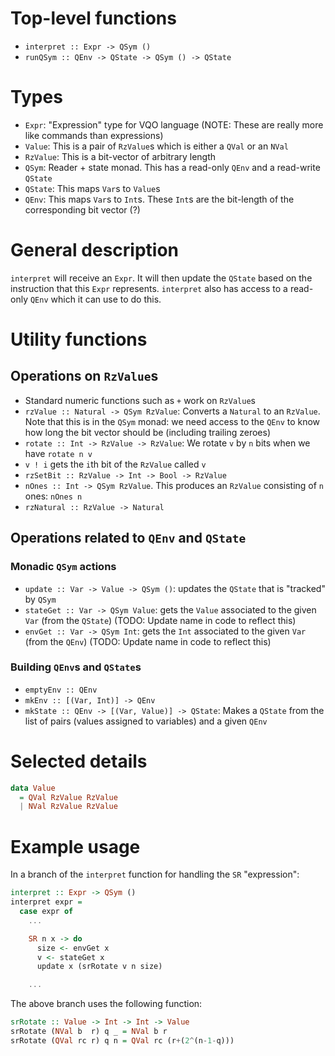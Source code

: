 # Top-level functions

- `interpret :: Expr -> QSym ()`
- `runQSym :: QEnv -> QState -> QSym () -> QState`

# Types

- `Expr`: "Expression" type for VQO language (NOTE: These are really more like commands than expressions)
- `Value`: This is a pair of `RzValue`s which is either a `QVal` or an `NVal`
- `RzValue`: This is a bit-vector of arbitrary length
- `QSym`: Reader + state monad. This has a read-only `QEnv` and a read-write `QState`
- `QState`: This maps `Var`s to `Value`s
- `QEnv`: This maps `Var`s to `Int`s. These `Int`s are the bit-length of the corresponding bit vector (?)

# General description

`interpret` will receive an `Expr`. It will then update the `QState` based on the instruction that this `Expr` represents. `interpret`
also has access to a read-only `QEnv` which it can use to do this.

# Utility functions

## Operations on `RzValue`s

- Standard numeric functions such as `+` work on `RzValue`s
- `rzValue :: Natural -> QSym RzValue`: Converts a `Natural` to an `RzValue`. Note that this is in the `QSym` monad: we need access to the `QEnv` to know how long the bit vector should be (including trailing zeroes)
- `rotate :: Int -> RzValue -> RzValue`: We rotate `v` by `n` bits when we have `rotate n v`
- `v ! i` gets the `i`th bit of the `RzValue` called `v`
- `rzSetBit :: RzValue -> Int -> Bool -> RzValue`
- `nOnes :: Int -> QSym RzValue`. This produces an `RzValue` consisting of `n` ones: `nOnes n`
- `rzNatural :: RzValue -> Natural`

## Operations related to `QEnv` and `QState`

### Monadic `QSym` actions

- `update :: Var -> Value -> QSym ()`: updates the `QState` that is "tracked" by `QSym`
- `stateGet :: Var -> QSym Value`: gets the `Value` associated to the given `Var` (from the `QState`) (TODO: Update name in code to reflect this)
- `envGet :: Var -> QSym Int`: gets the `Int` associated to the given `Var` (from the `QEnv`) (TODO: Update name in code to reflect this)

### Building `QEnv`s and `QState`s

- `emptyEnv :: QEnv`
- `mkEnv :: [(Var, Int)] -> QEnv`
- `mkState :: QEnv -> [(Var, Value)] -> QState`: Makes a `QState` from the list of pairs (values assigned to variables) and a given `QEnv`

# Selected details

```haskell
data Value
  = QVal RzValue RzValue
  | NVal RzValue RzValue
```

# Example usage

In a branch of the `interpret` function for handling the `SR` "expression":

```haskell
interpret :: Expr -> QSym ()
interpret expr =
  case expr of
    ...

    SR n x -> do
      size <- envGet x
      v <- stateGet x
      update x (srRotate v n size)

    ...
```

The above branch uses the following function:

```haskell
srRotate :: Value -> Int -> Int -> Value
srRotate (NVal b  r) q _ = NVal b r
srRotate (QVal rc r) q n = QVal rc (r+(2^(n-1-q)))
```

